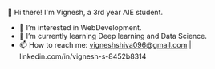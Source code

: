 👋 Hi there! I'm Vignesh, a 3rd year AIE student. 
- 👀 I’m interested in WebDevelopment.
- 🌱 I’m currently learning Deep learning and Data Science.
- 📫 How to reach me: vigneshshiva096@gmail.com | linkedin.com/in/vignesh-s-8452b8314

<!---
Vignesh242005/Vignesh242005 is a ✨ special ✨ repository because its `README.md` (this file) appears on your GitHub profile.
You can click the Preview link to take a look at your changes.
--->
